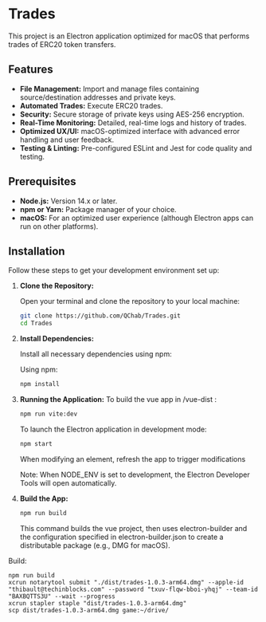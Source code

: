 # Trades

This project is an Electron application optimized for macOS that performs trades of ERC20 token transfers.

## Features

- **File Management:** Import and manage files containing source/destination addresses and private keys.
- **Automated Trades:** Execute ERC20 trades.
- **Security:** Secure storage of private keys using AES-256 encryption.
- **Real-Time Monitoring:** Detailed, real-time logs and history of trades.
- **Optimized UX/UI:** macOS-optimized interface with advanced error handling and user feedback.
- **Testing & Linting:** Pre-configured ESLint and Jest for code quality and testing.

## Prerequisites

- **Node.js:** Version 14.x or later.
- **npm or Yarn:** Package manager of your choice.
- **macOS:** For an optimized user experience (although Electron apps can run on other platforms).

## Installation

Follow these steps to get your development environment set up:

1. **Clone the Repository:**

   Open your terminal and clone the repository to your local machine:

   ```bash
   git clone https://github.com/QChab/Trades.git
   cd Trades
   ```

2. **Install Dependencies:**

    Install all necessary dependencies using npm:

    Using npm:

    ```bash
    npm install
    ```

3. **Running the Application:**
    To build the vue app in /vue-dist :
    ```bash
    npm run vite:dev
    ```

    To launch the Electron application in development mode:

    ```bash
    npm start
    ```
    When modifying an element, refresh the app to trigger modifications

    Note: When NODE_ENV is set to development, the Electron Developer Tools will open automatically.


4. **Build the App:**

    ```bash
    npm run build
    ```
    This command builds the vue project, then uses electron-builder and the configuration specified in electron-builder.json to create a distributable package (e.g., DMG for macOS).


Build: 
```
npm run build
xcrun notarytool submit "./dist/trades-1.0.3-arm64.dmg" --apple-id "thibault@techinblocks.com" --password "txuv-flqw-bboi-yhqj" --team-id "BAXBQTTS3U" --wait --progress
xcrun stapler staple "dist/trades-1.0.3-arm64.dmg"
scp dist/trades-1.0.3-arm64.dmg game:~/drive/
```